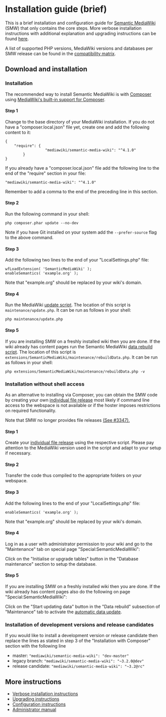 # Installation guide (brief)

This is a brief installation and configuration guide for [Semantic MediaWiki](../README.md) (SMW)
that only contains the core steps. More verbose installation instructions with additional explanation
and upgrading instructions can be found [here](https://www.semantic-mediawiki.org/wiki/Help:Installation).

A list of supported PHP versions, MediaWiki versions and databases per SMW release can be found
in the [compatibility matrix](COMPATIBILITY.md).


## Download and installation

### Installation

The recommended way to install Semantic MediaWiki is with [Composer](https://getcomposer.org) using
[MediaWiki's built-in support for Composer](https://www.mediawiki.org/wiki/Composer).

#### Step 1

Change to the base directory of your MediaWiki installation. If you do not have a "composer.local.json" file yet,
create one and add the following content to it:

```
{
	"require": {
                  "mediawiki/semantic-media-wiki": "^4.1.0"
        }
}
```

If you already have a "composer.local.json" file add the following line to the end of the "require"
section in your file:

    "mediawiki/semantic-media-wiki": "^4.1.0"

Remember to add a comma to the end of the preceding line in this section.

#### Step 2

Run the following command in your shell:

    php composer.phar update --no-dev

Note if you have Git installed on your system add the `--prefer-source` flag to the above command.

#### Step 3

Add the following two lines to the end of your "LocalSettings.php" file:

    wfLoadExtension( 'SemanticMediaWiki' );
    enableSemantics( 'example.org' );

Note that "example.org" should be replaced by your wiki's domain.

#### Step 4

Run the MediaWiki [update script](https://www.mediawiki.org/wiki/Manual:Update.php). The location of
this script is `maintenance/update.php`. It can be run as follows in your shell:

    php maintenance/update.php

#### Step 5

If you are installing SMW on a freshly installed wiki then you are done. If the wiki already has content
pages run the Semantic MediaWiki [data rebuild script](https://www.semantic-mediawiki.org/wiki/Help:Maintenance_script_"rebuildData.php"). The location of this script
is `extensions/SemanticMediaWiki/maintenance/rebuildData.php`. It can be run as follows in your shell:

    php extensions/SemanticMediaWiki/maintenance/rebuildData.php -v

### Installation without shell access

As an alternative to installing via Composer, you can obtain the SMW code by creating your own [individual file release](https://github.com/SemanticMediaWiki/IndividualFileRelease) most likely if command line access to the webspace is not available or if the hoster imposes restrictions on required functionality.

Note that SMW no longer provides file releases [(See #3347).](https://github.com/SemanticMediaWiki/SemanticMediaWiki/pull/1732)

#### Step 1

Create your [individual file release](https://github.com/SemanticMediaWiki/IndividualFileRelease) using the respective script. Please pay attention to the MediaWiki version used in the script and adapt to your setup if necessary.

#### Step 2

Transfer the code thus compiled to the appropriate folders on your webspace.

#### Step 3

Add the following lines to the end of your "LocalSettings.php" file:

    enableSemantics( 'example.org' );

Note that "example.org" should be replaced by your wiki's domain.

#### Step 4

Log in as a user with administrator permission to your wiki and go to the "Maintenance" tab on special page "Special:SemanticMediaWiki":

Click on the "Initialise or upgrade tables" button in the "Database maintenance" section to setup the
database.

#### Step 5

If you are installing SMW on a freshly installed wiki then you are done. If the wiki already has content
pages also do the following on page "Special:SemanticMediaWiki":

Click on the "Start updating data" button in the "Data rebuild" subsection of "Maintenance" tab
to activate the [automatic data update](https://www.semantic-mediawiki.org/wiki/Help:Repairing_SMW's_data).

### Installation of development versions and release candidates

If you would like to install a development version or release candidate then replace the lines as stated in step 3 of the
"Installation with Composer" section with the following line

* master: `"mediawiki/semantic-media-wiki": "dev-master"`
* legacy branch: `"mediawiki/semantic-media-wiki": "~3.2.0@dev"`
* release candidate: `"mediawiki/semantic-media-wiki": "~3.2@rc"`

## More instructions

* [Verbose installation instructions](https://www.semantic-mediawiki.org/wiki/Help:Installation)
* [Upgrading instructions](https://www.semantic-mediawiki.org/wiki/Help:Installation#Upgrading)
* [Configuration instructions](https://www.semantic-mediawiki.org/wiki/Help:Configuration)
* [Administrator manual](https://www.semantic-mediawiki.org/wiki/Help:Administrator_manual)
